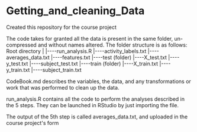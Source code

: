 Getting_and_cleaning_Data
==========================

Created this repository for the course project

The code takes for granted all the data is present in the same folder, un-compressed and without names altered.
The folder structure is as follows:
Root directory
  |
  |----run_analysis.R
  |----activity_labels.txt
  |----averages_data.txt
  |----features.txt
  |----test (folder)
      |----X_test.txt
      |----y_test.txt
      |----subject_test.txt
  |----train (folder)
      |----X_train.txt
      |----y_train.txt
      |----subject_train.txt

CodeBook.md describes the variables, the data, and any transformations or work that was performed to clean up the data.

run_analysis.R contains all the code to perform the analyses described in the 5 steps. They can be launched in RStudio by just importing the file.

The output of the 5th step is called averages_data.txt, and uploaded in the course project's form
